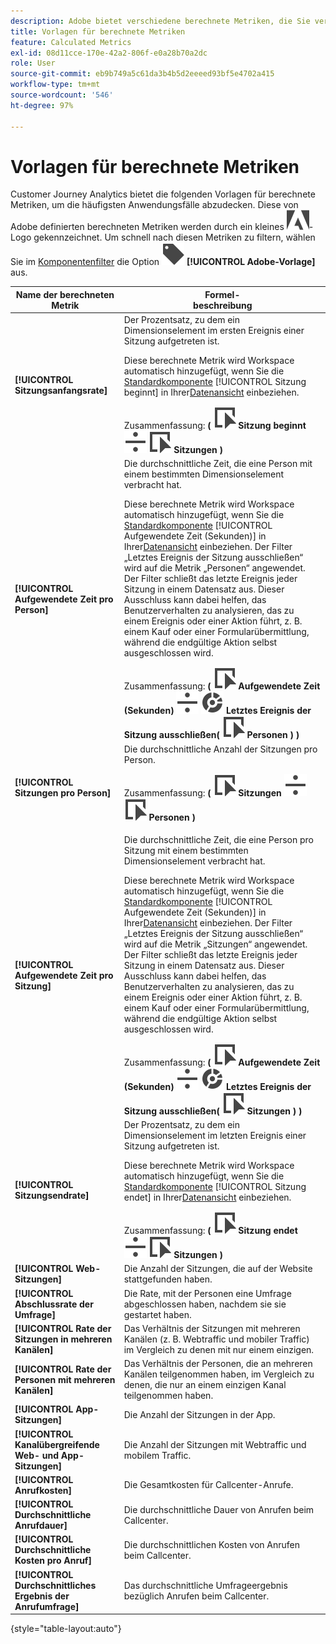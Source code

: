 ```yaml
---
description: Adobe bietet verschiedene berechnete Metriken, die Sie verwenden können. Auf dieser Seite sind diese Metriken und ihre Verwendungszwecke aufgelistet.
title: Vorlagen für berechnete Metriken
feature: Calculated Metrics
exl-id: 08d11cce-170e-42a2-806f-e0a28b70a2dc
role: User
source-git-commit: eb9b749a5c61da3b4b5d2eeeed93bf5e4702a415
workflow-type: tm+mt
source-wordcount: '546'
ht-degree: 97%

---
```


# Vorlagen für berechnete Metriken

Customer Journey Analytics bietet die folgenden Vorlagen für berechnete Metriken, um die häufigsten Anwendungsfälle abzudecken. Diese von Adobe definierten berechneten Metriken werden durch ein kleines ![AdobeLogoSmall](/help/assets/icons/AdobeLogoSmall.svg)-Logo gekennzeichnet. Um schnell nach diesen Metriken zu filtern, wählen Sie im [Komponentenfilter](/help/components/overview.md#filter) die Option ![Label](/help/assets/icons/Label.svg) **[!UICONTROL Adobe-Vorlage]** aus.

| Name der berechneten Metrik | Formel-<br/>beschreibung |
|---------|----------|
| **[!UICONTROL Sitzungsanfangsrate]** | Der Prozentsatz, zu dem ein Dimensionselement im ersten Ereignis einer Sitzung aufgetreten ist.<p>Diese berechnete Metrik wird Workspace automatisch hinzugefügt, wenn Sie die [Standardkomponente](/help/data-views/component-reference.md) [!UICONTROL Sitzung beginnt] in Ihrer[Datenansicht](/help/data-views/create-dataview.md) einbeziehen.</p>Zusammenfassung: **(** ![Event](/help/assets/icons/Event.svg) **Sitzung beginnt** ![Divide](/help/assets/icons/Divide.svg) ![Event](/help/assets/icons/Event.svg) **Sitzungen** **)** |
| **[!UICONTROL Aufgewendete Zeit pro Person]** | Die durchschnittliche Zeit, die eine Person mit einem bestimmten Dimensionselement verbracht hat.<p>Diese berechnete Metrik wird Workspace automatisch hinzugefügt, wenn Sie die [Standardkomponente](/help/data-views/component-reference.md) [!UICONTROL Aufgewendete Zeit (Sekunden)] in Ihrer[Datenansicht](/help/data-views/create-dataview.md) einbeziehen. Der Filter „Letztes Ereignis der Sitzung ausschließen“ wird auf die Metrik „Personen“ angewendet. Der Filter schließt das letzte Ereignis jeder Sitzung in einem Datensatz aus. Dieser Ausschluss kann dabei helfen, das Benutzerverhalten zu analysieren, das zu einem Ereignis oder einer Aktion führt, z. B. einem Kauf oder einer Formularübermittlung, während die endgültige Aktion selbst ausgeschlossen wird.</p>Zusammenfassung: **(** ![Event](/help/assets/icons/Event.svg) **Aufgewendete Zeit (Sekunden)** ![Divide](/help/assets/icons/Divide.svg) ![Segmentation](/help/assets/icons/Segmentation.svg) **Letztes Ereignis der Sitzung ausschließen(** ![Event](/help/assets/icons/Event.svg) **Personen ) )** |
| **[!UICONTROL Sitzungen pro Person]** | Die durchschnittliche Anzahl der Sitzungen pro Person.<p>Zusammenfassung: **(** ![Event](/help/assets/icons/Event.svg) **Sitzungen** ![Divide](/help/assets/icons/Divide.svg) ![Event](/help/assets/icons/Event.svg) **Personen** **)** |
| **[!UICONTROL Aufgewendete Zeit pro Sitzung]** | Die durchschnittliche Zeit, die eine Person pro Sitzung mit einem bestimmten Dimensionselement verbracht hat.<p>Diese berechnete Metrik wird Workspace automatisch hinzugefügt, wenn Sie die [Standardkomponente](/help/data-views/component-reference.md) [!UICONTROL Aufgewendete Zeit (Sekunden)] in Ihrer[Datenansicht](/help/data-views/create-dataview.md) einbeziehen. Der Filter „Letztes Ereignis der Sitzung ausschließen“ wird auf die Metrik „Sitzungen“ angewendet. Der Filter schließt das letzte Ereignis jeder Sitzung in einem Datensatz aus. Dieser Ausschluss kann dabei helfen, das Benutzerverhalten zu analysieren, das zu einem Ereignis oder einer Aktion führt, z. B. einem Kauf oder einer Formularübermittlung, während die endgültige Aktion selbst ausgeschlossen wird.</p>Zusammenfassung: **(** ![Event](/help/assets/icons/Event.svg) **Aufgewendete Zeit (Sekunden)** ![Divide](/help/assets/icons/Divide.svg) ![Segmentation](/help/assets/icons/Segmentation.svg) **Letztes Ereignis der Sitzung ausschließen(** ![Event](/help/assets/icons/Event.svg) **Sitzungen ) )** |
| **[!UICONTROL Sitzungsendrate]** | Der Prozentsatz, zu dem ein Dimensionselement im letzten Ereignis einer Sitzung aufgetreten ist. <p>Diese berechnete Metrik wird Workspace automatisch hinzugefügt, wenn Sie die [Standardkomponente](/help/data-views/component-reference.md) [!UICONTROL Sitzung endet] in Ihrer[Datenansicht](/help/data-views/create-dataview.md) einbeziehen.</p>Zusammenfassung: **(** ![Event](/help/assets/icons/Event.svg) **Sitzung endet** ![Divide](/help/assets/icons/Divide.svg) ![Event](/help/assets/icons/Event.svg) **Sitzungen** **)** |
| **[!UICONTROL Web-Sitzungen]** | Die Anzahl der Sitzungen, die auf der Website stattgefunden haben. |
| **[!UICONTROL Abschlussrate der Umfrage]** | Die Rate, mit der Personen eine Umfrage abgeschlossen haben, nachdem sie sie gestartet haben. |
| **[!UICONTROL Rate der Sitzungen in mehreren Kanälen]** | Das Verhältnis der Sitzungen mit mehreren Kanälen (z. B. Webtraffic und mobiler Traffic) im Vergleich zu denen mit nur einem einzigen. |
| **[!UICONTROL Rate der Personen mit mehreren Kanälen]** | Das Verhältnis der Personen, die an mehreren Kanälen teilgenommen haben, im Vergleich zu denen, die nur an einem einzigen Kanal teilgenommen haben. |
| **[!UICONTROL App-Sitzungen]** | Die Anzahl der Sitzungen in der App. |
| **[!UICONTROL Kanalübergreifende Web- und App-Sitzungen]** | Die Anzahl der Sitzungen mit Webtraffic und mobilem Traffic. |
| **[!UICONTROL Anrufkosten]** | Die Gesamtkosten für Callcenter-Anrufe. <!-- <p>Summary: Call length</p> --> |
| **[!UICONTROL Durchschnittliche Anrufdauer]** | Die durchschnittliche Dauer von Anrufen beim Callcenter. |
| **[!UICONTROL Durchschnittliche Kosten pro Anruf]** | Die durchschnittlichen Kosten von Anrufen beim Callcenter. |
| **[!UICONTROL Durchschnittliches Ergebnis der Anrufumfrage]** | Das durchschnittliche Umfrageergebnis bezüglich Anrufen beim Callcenter. |

{style="table-layout:auto"}
